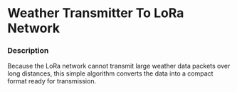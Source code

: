 # Weather Transmitter To LoRa Network

### Description

Because the LoRa network cannot transmit large weather data packets over long distances, this simple algorithm converts the data into a compact format ready for transmission.
